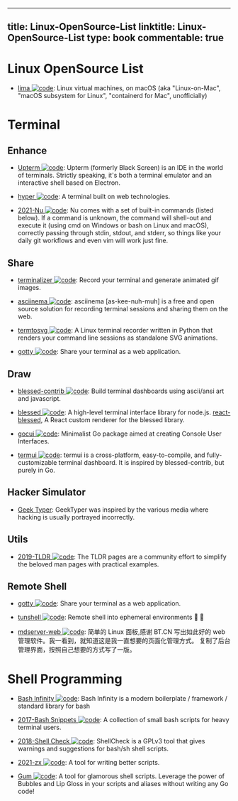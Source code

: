 
---
title: Linux-OpenSource-List
linktitle: Linux-OpenSource-List
type: book
commentable: true
---

# Linux OpenSource List

- [lima ![code](https://ng-tech.icu/assets/code.svg)](https://github.com/AkihiroSuda/lima): Linux virtual machines, on macOS (aka "Linux-on-Mac", "macOS subsystem for Linux", "containerd for Mac", unofficially)

# Terminal

## Enhance

- [Upterm ![code](https://ng-tech.icu/assets/code.svg)](https://github.com/railsware/upterm): Upterm (formerly Black Screen) is an IDE in the world of terminals. Strictly speaking, it's both a terminal emulator and an interactive shell based on Electron.

- [hyper ![code](https://ng-tech.icu/assets/code.svg)](https://github.com/zeit/hyper): A terminal built on web technologies.

- [2021-Nu ![code](https://ng-tech.icu/assets/code.svg)](https://github.com/nushell/nushell): Nu comes with a set of built-in commands (listed below). If a command is unknown, the command will shell-out and execute it (using cmd on Windows or bash on Linux and macOS), correctly passing through stdin, stdout, and stderr, so things like your daily git workflows and even vim will work just fine.

## Share

- [terminalizer ![code](https://ng-tech.icu/assets/code.svg)](https://github.com/faressoft/terminalizer): Record your terminal and generate animated gif images.

- [asciinema ![code](https://ng-tech.icu/assets/code.svg)](https://asciinema.org/): asciinema [as-kee-nuh-muh] is a free and open source solution for recording terminal sessions and sharing them on the web.

- [termtosvg ![code](https://ng-tech.icu/assets/code.svg)](https://github.com/nbedos/termtosvg): A Linux terminal recorder written in Python that renders your command line sessions as standalone SVG animations.

- [gotty ![code](https://ng-tech.icu/assets/code.svg)](https://github.com/yudai/gotty): Share your terminal as a web application.

## Draw

- [blessed-contrib ![code](https://ng-tech.icu/assets/code.svg)](https://github.com/yaronn/blessed-contrib): Build terminal dashboards using ascii/ansi art and javascript.

- [blessed ![code](https://ng-tech.icu/assets/code.svg)](https://github.com/chjj/blessed): A high-level terminal interface library for node.js. [react-blessed](https://github.com/Yomguithereal/react-blessed), A React custom renderer for the blessed library.

- [gocui ![code](https://ng-tech.icu/assets/code.svg)](https://github.com/jroimartin/gocui): Minimalist Go package aimed at creating Console User Interfaces.

- [termui ![code](https://ng-tech.icu/assets/code.svg)](https://github.com/gizak/termui): termui is a cross-platform, easy-to-compile, and fully-customizable terminal dashboard. It is inspired by blessed-contrib, but purely in Go.

## Hacker Simulator

- [Geek Typer](http://geektyper.com/shield/): GeekTyper was inspired by the various media where hacking is usually portrayed incorrectly.

## Utils

- [2019-TLDR ![code](https://ng-tech.icu/assets/code.svg)](https://tldr.sh): The TLDR pages are a community effort to simplify the beloved man pages with practical examples.

## Remote Shell

- [gotty ![code](https://ng-tech.icu/assets/code.svg)](https://github.com/yudai/gotty): Share your terminal as a web application.

- [tunshell ![code](https://ng-tech.icu/assets/code.svg)](https://github.com/TimeToogo/tunshell): Remote shell into ephemeral environments 🐚 🦀

- [mdserver-web ![code](https://ng-tech.icu/assets/code.svg)](https://github.com/midoks/mdserver-web): 简单的 Linux 面板,感谢 BT.CN 写出如此好的 web 管理软件。我一看到，就知道这是我一直想要的页面化管理方式。 复制了后台管理界面，按照自己想要的方式写了一版。

# Shell Programming

- [Bash Infinity ![code](https://ng-tech.icu/assets/code.svg)](https://github.com/niieani/bash-oo-framework): Bash Infinity is a modern boilerplate / framework / standard library for bash

- [2017-Bash Snippets ![code](https://ng-tech.icu/assets/code.svg)](https://github.com/alexanderepstein/Bash-Snippets): A collection of small bash scripts for heavy terminal users.

- [2018-Shell Check ![code](https://ng-tech.icu/assets/code.svg)](https://www.shellcheck.net): ShellCheck is a GPLv3 tool that gives warnings and suggestions for bash/sh shell scripts.

- [2021-zx ![code](https://ng-tech.icu/assets/code.svg)](https://github.com/google/zx): A tool for writing better scripts.

- [Gum ![code](https://ng-tech.icu/assets/code.svg)](https://github.com/charmbracelet/gum): A tool for glamorous shell scripts. Leverage the power of Bubbles and Lip Gloss in your scripts and aliases without writing any Go code!

    